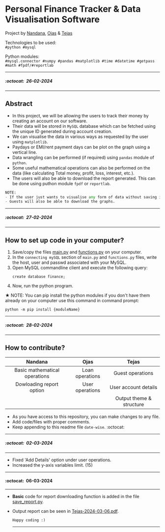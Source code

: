 # Personal Finance Tracker & Data Visualisation Software
Project by [Nandana](https://github.com/nandanaap/), [Ojas](https://github.com/ojas-git/) & [Tejas](https://github.com/multiverseweb/)

Technologies to be used:<br/>`#python #mysql`

Python modules:<br/>`#mysql.connector #numpy #pandas #matplotlib #time #datetime #getpass #math #fpdf/#reportlab`

---
##### :octocat:&nbsp;&nbsp;26-02-2024
---

## Abstract
- In this project, we will be allowing the users to track their money by creating an account on our software.
- Their data will be stored in `MySQL` database which can be fetched using the unique ID generated during account creation.
- We can visualise the data in various ways as requested by the user using `matplotlib`.
- Paydays or EMI/rent payment days can be plot on the graph using a vertical line.
- Data wrangling can be performed (if required) using `pandas` module of `python`.
- Some useful mathematical operations can also be performed on the data (like calculating Total money, profit, loss, interest, etc.).
- The users will also be able to download the report generated. This can be done using puthon module `fpdf` or `reportlab`.
```python
NOTE:
- If the user just wants to visualise any form of data without saving it, he/she can continue as guest.
- Guests will also be able to download the graphs.
```

---
##### :octocat:&nbsp;&nbsp;27-02-2024
---
## How to set up code in your computer?
1. Save/copy the files [main.py](https://github.com/multiverseweb/finance_tracker/blob/main/main.py) and [functions.py](https://github.com/multiverseweb/finance_tracker/blob/main/functions.py) on your computer.
2. In the `connecting mySQL` section of `main.py` and `functions.py` files, write the host, user and passwd associated with your MySQL.
3. Open MySQL commandline client and execute the following query:
   ```mysql
   create database finance;
   ```
4. Now, run the python program.


★ NOTE:
You can pip install the python modules if you don't have them already on your computer use this command in command prompt:

```
python -m pip install {moduleName}
```

---
##### :octocat:&nbsp;&nbsp;28-02-2024
---
## How to contribute?

| Nandana | Ojas | Tejas |
|:----------:|:---:|:---:|
| Basic mathematical operations | Loan operations | Guest operations|
| Dowloading report option | User operations | User account details |
| | | Output theme & structure |

- As you have access to this repository, you can make changes to any file.
- Add code/files with proper comments.
- Keep appending to this readme file `date-wise`. :octocat:

---
##### :octocat:&nbsp;&nbsp;02-03-2024
---
- Fixed 'Add Details' option under user operations.
- Increased the y-axis variables limit. (15)

---
#### :octocat:&nbsp;&nbsp;06-03-2024
---
- **Basic** code for report downloading function is added in the file [save_report.py](save_report.py).
- Output report can be seen in [Tejas-2024-03-06.pdf](Tejas-2024-03-06.pdf).
  
  `Happy coding :)`
  
  ---
